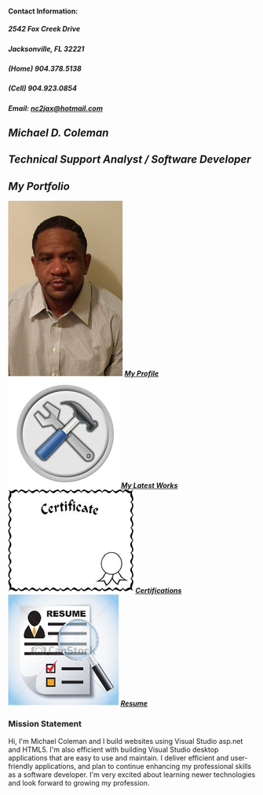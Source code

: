 #### Contact Information:
##### 2542 Fox Creek Drive
##### Jacksonville, FL 32221
##### (Home) 904.378.5138
##### (Cell) 904.923.0854
##### Email: nc2jax@hotmail.com


## **_Michael D. Coleman_** 
## **_Technical Support Analyst / Software Developer_**




## **_My Portfolio_**

![Profile](https://github.com/mcflav/mcflav.gethub.io/blob/master/WhiteDressShirt.png)
[**_My Profile_**](https://github.com/mcflav/mcflav.gethub.io/blob/master/Profile.md)
![LatestWorks](https://github.com/mcflav/mcflav.gethub.io/blob/master/projects.png)
[**_My Latest Works_**]()
![Certifications](https://github.com/mcflav/mcflav.gethub.io/blob/master/Certificate.png)
[**_Certifications_**]()
![Resume](https://github.com/mcflav/mcflav.gethub.io/blob/master/Resume.png)
[**_Resume_**]()


### Mission Statement


Hi, I'm Michael Coleman and I build websites using Visual Studio asp.net and HTML5. I'm also efficient with building Visual Studio desktop applications that are easy to use and maintain.  I deliver efficient and user-friendly applications, and plan to continue enhancing my professional skills as a software developer. I'm very excited about learning newer technologies and look forward to growing my profession.
